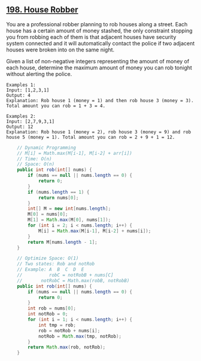 ## [198. House Robber](https://leetcode.com/problems/house-robber/)

You are a professional robber planning to rob houses along a street. Each house has a certain amount of money stashed, the only constraint stopping you from robbing each of them is that adjacent houses have security system connected and it will automatically contact the police if two adjacent houses were broken into on the same night.

Given a list of non-negative integers representing the amount of money of each house, determine the maximum amount of money you can rob tonight without alerting the police.

```
Examples 1:
Input: [1,2,3,1]
Output: 4
Explanation: Rob house 1 (money = 1) and then rob house 3 (money = 3). Total amount you can rob = 1 + 3 = 4.

Examples 2:
Input: [2,7,9,3,1]
Output: 12
Explanation: Rob house 1 (money = 2), rob house 3 (money = 9) and rob house 5 (money = 1). Total amount you can rob = 2 + 9 + 1 = 12.
```

```java
    // Dynamic Programming
    // M[i] = Math.max(M[i-1], M[i-2] + arr[i])
    // Time: O(n)
    // Space: O(n)  
    public int rob(int[] nums) {
        if (nums == null || nums.length == 0) {
            return 0;
        }
        if (nums.length == 1) {
            return nums[0];
        }
        int[] M = new int[nums.length];
        M[0] = nums[0];
        M[1] = Math.max(M[0], nums[1]);
        for (int i = 2; i < nums.length; i++) {
            M[i] = Math.max(M[i-1], M[i-2] + nums[i]);
        }
        return M[nums.length - 1];
    }

    // Optimize Space: O(1)
    // Two states: Rob and notRob
    // Example: A  B  C  D  E
    //          robC = notRobB + nums[C]
    //       notRobC = Math.max(robB, notRobB) 
    public int rob(int[] nums) {
        if (nums == null || nums.length == 0) {
            return 0;
        }
        int rob = nums[0];
        int notRob = 0;
        for (int i = 1; i < nums.length; i++) {
            int tmp = rob;
            rob = notRob + nums[i];
            notRob = Math.max(tmp, notRob);
        }
        return Math.max(rob, notRob);
    }
```